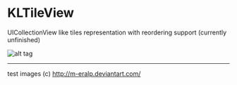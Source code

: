 KLTileView
==========

UICollectionView like tiles representation with reordering support (currently unfinished)

![alt tag](https://raw2.github.com/krypt-lynx/KLTileView/master/screenshot.png)

----------

test images (c) http://m-eralp.deviantart.com/
